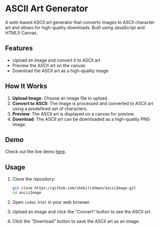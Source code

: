 # ASCII Art Generator

A web-based ASCII art generator that converts images to ASCII character art and allows for high-quality downloads. Built using JavaScript and HTML5 Canvas.

## Features

- Upload an image and convert it to ASCII art
- Preview the ASCII art on the canvas
- Download the ASCII art as a high-quality image

## How It Works

1. **Upload Image**: Choose an image file to upload.
2. **Convert to ASCII**: The image is processed and converted to ASCII art using a predefined set of characters.
3. **Preview**: The ASCII art is displayed on a canvas for preview.
4. **Download**: The ASCII art can be downloaded as a high-quality PNG image.

## Demo

Check out the live demo [here](https://shekilrahman.github.io/asciiImage/).

## Usage

1. Clone the repository:

    ```sh
    git clone https://github.com/shekilrahman/asciiImage.git
    cd asciiImage
    ```

2. Open `index.html` in your web browser.

3. Upload an image and click the "Convert" button to see the ASCII art.

4. Click the "Download" button to save the ASCII art as an image.


